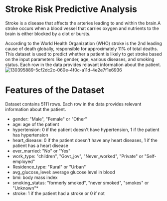 # Stroke Risk Predictive Analysis
Stroke is a disease that affects the arteries leading to and within the brain.A stroke occurs when a blood vessel that carries oxygen and nutrients to the brain is either blocked by a clot or bursts.

According to the World Health Organization (WHO) stroke is the 2nd leading cause of death globally, responsible for approximately 11% of total deaths. This dataset is used to predict whether a patient is likely to get stroke based on the input parameters like gender, age, various diseases, and smoking status. Each row in the data provides relavant information about the patient.
![130395889-5cf2dc2c-060e-4f0c-a11d-4e2e7f1e6936](https://user-images.githubusercontent.com/106870714/197326943-d672956c-45ef-4050-9ff5-e0cddead62e6.jpg)
# Features of the Dataset
Dataset contains 5111 rows. Each row in the data provides relevant information about the patient.
- gender: "Male", "Female" or "Other"
- age: age of the patient
- hypertension: 0 if the patient doesn't have hypertension, 1 if the patient has hypertension
- heart_disease: 0 if the patient doesn't have any heart diseases, 1 if the patient has a heart disease
- ever_married: "No" or "Yes"
- work_type: "children", "Govt_jov", "Never_worked", "Private" or "Self-employed"
- Residence_type: "Rural" or "Urban"
- avg_glucose_level: average glucose level in blood
- bmi: body mass index
- smoking_status: "formerly smoked", "never smoked", "smokes" or "Unknown"*
- stroke: 1 if the patient had a stroke or 0 if not
